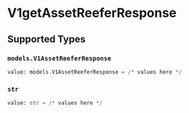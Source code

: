 # V1getAssetReeferResponse


## Supported Types

### `models.V1AssetReeferResponse`

```python
value: models.V1AssetReeferResponse = /* values here */
```

### `str`

```python
value: str = /* values here */
```

